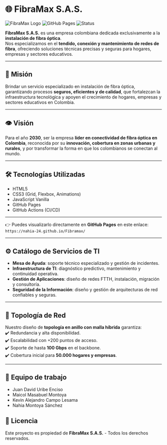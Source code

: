 # 🌐 FibraMax S.A.S.

![FibraMax Logo](https://img.shields.io/badge/FibraMax-Fibra%20Óptica-blue)
![GitHub Pages](https://img.shields.io/badge/GitHub-Pages-green)
![Status](https://img.shields.io/badge/Status-Active-success)

**FibraMax S.A.S.** es una empresa colombiana dedicada exclusivamente a la **instalación de fibra óptica**.  
Nos especializamos en el **tendido, conexión y mantenimiento de redes de fibra**, ofreciendo soluciones técnicas precisas y seguras para hogares, empresas y sectores educativos.

---

## 🎯 Misión
Brindar un servicio especializado en instalación de fibra óptica, garantizando procesos **seguros, eficientes y de calidad**, que fortalezcan la infraestructura tecnológica y apoyen el crecimiento de hogares, empresas y sectores educativos en Colombia.

---

## 👁️ Visión
Para el año **2030**, ser la empresa **líder en conectividad de fibra óptica en Colombia**, reconocida por su **innovación, cobertura en zonas urbanas y rurales**, y por transformar la forma en que los colombianos se conectan al mundo.

---

## 🛠️ Tecnologías Utilizadas

- HTML5
- CSS3 (Grid, Flexbox, Animations)
- JavaScript Vanilla
- GitHub Pages
- GitHub Actions (CI/CD)

---

👉 Puedes visualizarlo directamente en **GitHub Pages** en este enlace:  
`https://nahia-24.github.io/Fibramax/`

---

## ⚙️ Catálogo de Servicios de TI
- **Mesa de Ayuda**: soporte técnico especializado y gestión de incidentes.  
- **Infraestructura de TI**: diagnóstico predictivo, mantenimiento y continuidad operativa.  
- **Gestión de Aplicaciones**: diseño de redes FTTH, instalación, migración y consultoría.  
- **Seguridad de la Información**: diseño y gestión de arquitecturas de red confiables y seguras.  

---

## 🔗 Topología de Red
Nuestro diseño de **topología en anillo con malla híbrida** garantiza:  
✔️ Redundancia y alta disponibilidad.  
✔️ Escalabilidad con +200 puntos de acceso.  
✔️ Soporte de hasta **100 Gbps** en el backbone.  
✔️ Cobertura inicial para **50.000 hogares y empresas**.  

---

## 👥 Equipo de trabajo
- Juan David Uribe Enciso  
- Maicol Masabuel Montoya  
- Kevin Alejandro Campo Lesama  
- Nahia Montoya Sánchez  

## 📝 Licencia

Este proyecto es propiedad de **FibraMax S.A.S.** - Todos los derechos reservados.
